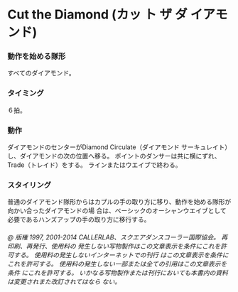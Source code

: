 

# Cut the Diamond (カッ ト ザ ダ イアモンド)
### 動作を始める隊形
 すべてのダイアモンド。

### タイミング
 ６拍。
### 動作

ダイアモンドのセンターがDiamond Circulate（ダイアモンド サーキュレイト）し、ダイアモンドの次の位置へ移る。 ポイントのダンサーは共に横にずれ、Trade（トレイド）をする。 ラインまたはウエイブで終わる。

### スタイリング

普通のダイアモンド隊形からはカプルの手の取り方に移り、動作を始める隊形が向かい合ったダイアモンドの場 合は、ベーシックのオーシャンウエイブとして必要であるハンズアップの手の取り方に移行する。

###### @ 版権 1997, 2001-2014 CALLERLAB、スクエアダンスコーラー国際協会。 再印刷、再発行、使用料の 発生しない写物製作はこの文章表示を条件にこれを許可する。 使用料の発生しないインターネットでの刊行 はこの文章表示を条件にこれを許可する。 使用料の発生しない一部または全ての引用はこの文章表示を条件 にこれを許可する。 いかなる写物製作または刊行においても本書内の資料は変更されまた改訂されてはなら ない。


